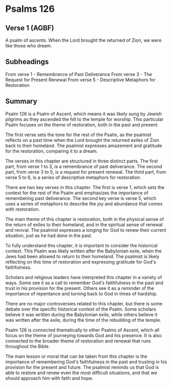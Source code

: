 # Psalms 126

## Verse 1 (AGBF)

A psalm of ascents. When the Lord brought the returned of Zion, we were like those who dream.

## Subheadings

From verse 1 - Remembrance of Past Deliverance
From verse 3 - The Request for Present Renewal
From verse 5 - Descriptive Metaphors for Restoration

## Summary

Psalm 126 is a Psalm of Ascent, which means it was likely sung by Jewish pilgrims as they ascended the hill to the temple for worship. This particular Psalm focuses on the theme of restoration, both in the past and present. 

The first verse sets the tone for the rest of the Psalm, as the psalmist reflects on a past time when the Lord brought the returned exiles of Zion back to their homeland. The psalmist expresses amazement and gratitude for the restoration, comparing it to a dream. 

The verses in this chapter are structured in three distinct parts. The first part, from verse 1 to 3, is a remembrance of past deliverance. The second part, from verse 3 to 5, is a request for present renewal. The third part, from verse 5 to 6, is a series of descriptive metaphors for restoration.

There are two key verses in this chapter. The first is verse 1, which sets the context for the rest of the Psalm and emphasizes the importance of remembering past deliverance. The second key verse is verse 5, which uses a series of metaphors to describe the joy and abundance that comes with restoration.

The main theme of this chapter is restoration, both in the physical sense of the return of exiles to their homeland, and in the spiritual sense of renewal and revival. The psalmist expresses a longing for God to renew their current situation, just as he had done in the past.

To fully understand this chapter, it is important to consider the historical context. This Psalm was likely written after the Babylonian exile, when the Jews had been allowed to return to their homeland. The psalmist is likely reflecting on this time of restoration and expressing gratitude for God's faithfulness.

Scholars and religious leaders have interpreted this chapter in a variety of ways. Some see it as a call to remember God's faithfulness in the past and trust in his provision for the present. Others see it as a reminder of the importance of repentance and turning back to God in times of hardship.

There are no major controversies related to this chapter, but there is some debate over the specific historical context of the Psalm. Some scholars believe it was written during the Babylonian exile, while others believe it was written after the exile, during the time of the rebuilding of the temple.

Psalm 126 is connected thematically to other Psalms of Ascent, which all focus on the theme of journeying towards God and his presence. It is also connected to the broader theme of restoration and renewal that runs throughout the Bible.

The main lesson or moral that can be taken from this chapter is the importance of remembering God's faithfulness in the past and trusting in his provision for the present and future. The psalmist reminds us that God is able to restore and renew even the most difficult situations, and that we should approach him with faith and hope.